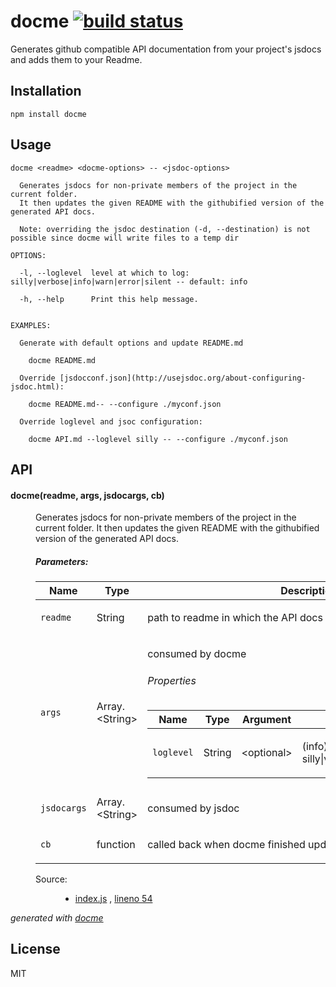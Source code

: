 # docme [![build status](https://secure.travis-ci.org/thlorenz/docme.png)](http://travis-ci.org/thlorenz/docme)

Generates github compatible API documentation from your project's jsdocs and adds them to your Readme.

## Installation

    npm install docme

## Usage

```
docme <readme> <docme-options> -- <jsdoc-options>

  Generates jsdocs for non-private members of the project in the current folder.
  It then updates the given README with the githubified version of the generated API docs.

  Note: overriding the jsdoc destination (-d, --destination) is not possible since docme will write files to a temp dir

OPTIONS:

  -l, --loglevel  level at which to log: silly|verbose|info|warn|error|silent -- default: info
  
  -h, --help      Print this help message.


EXAMPLES:
  
  Generate with default options and update README.md
    
    docme README.md

  Override [jsdocconf.json](http://usejsdoc.org/about-configuring-jsdoc.html):

    docme README.md-- --configure ./myconf.json

  Override loglevel and jsoc configuration:

    docme API.md --loglevel silly -- --configure ./myconf.json
```

## API

<!-- START docme generated API please keep comment here to allow auto update -->
<!-- DON'T EDIT THIS SECTION, INSTEAD RE-RUN docme TO UPDATE -->

<div class="jsdoc-githubify">
<section>
<article>
<div class="container-overview">
<dl class="details">
</dl>
</div>
<dl>
<dt>
<h4 class="name" id="docme"><span class="type-signature"></span>docme<span class="signature">(readme, args, jsdocargs, cb)</span><span class="type-signature"></span></h4>
</dt>
<dd>
<div class="description">
<p>Generates jsdocs for non-private members of the project in the current folder.
It then updates the given README with the githubified version of the generated API docs.</p>
</div>
<h5>Parameters:</h5>
<table class="params">
<thead>
<tr>
<th>Name</th>
<th>Type</th>
<th class="last">Description</th>
</tr>
</thead>
<tbody>
<tr>
<td class="name"><code>readme</code></td>
<td class="type">
<span class="param-type">String</span>
</td>
<td class="description last"><p>path to readme in which the API docs should be updated</p></td>
</tr>
<tr>
<td class="name"><code>args</code></td>
<td class="type">
<span class="param-type">Array.&lt;String></span>
</td>
<td class="description last"><p>consumed by docme</p>
<h6>Properties</h6>
<table class="params">
<thead>
<tr>
<th>Name</th>
<th>Type</th>
<th>Argument</th>
<th class="last">Description</th>
</tr>
</thead>
<tbody>
<tr>
<td class="name"><code>loglevel</code></td>
<td class="type">
<span class="param-type">String</span>
</td>
<td class="attributes">
&lt;optional><br>
</td>
<td class="description last"><p>(info) level at which to log: silly|verbose|info|warn|error|silent</p></td>
</tr>
</tbody>
</table>
</td>
</tr>
<tr>
<td class="name"><code>jsdocargs</code></td>
<td class="type">
<span class="param-type">Array.&lt;String></span>
</td>
<td class="description last"><p>consumed by jsdoc</p></td>
</tr>
<tr>
<td class="name"><code>cb</code></td>
<td class="type">
<span class="param-type">function</span>
</td>
<td class="description last"><p>called back when docme finished updating the README</p></td>
</tr>
</tbody>
</table>
<dl class="details">
<dt class="tag-source">Source:</dt>
<dd class="tag-source"><ul class="dummy">
<li>
<a href="https://github.com/thlorenz/docme/blob/master/index.js">index.js</a>
<span>, </span>
<a href="https://github.com/thlorenz/docme/blob/master/index.js#L54">lineno 54</a>
</li>
</ul></dd>
</dl>
</dd>
</dl>
</article>
</section>
</div>

*generated with [docme](https://github.com/thlorenz/docme)*
<!-- END docme generated API please keep comment here to allow auto update -->

## License

MIT
